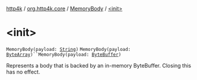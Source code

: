 [http4k](../../index.md) / [org.http4k.core](../index.md) / [MemoryBody](index.md) / [&lt;init&gt;](./-init-.md)

# &lt;init&gt;

`MemoryBody(payload: `[`String`](https://kotlinlang.org/api/latest/jvm/stdlib/kotlin/-string/index.html)`)`
`MemoryBody(payload: `[`ByteArray`](https://kotlinlang.org/api/latest/jvm/stdlib/kotlin/-byte-array/index.html)`)``MemoryBody(payload: `[`ByteBuffer`](https://docs.oracle.com/javase/6/docs/api/java/nio/ByteBuffer.html)`)`

Represents a body that is backed by an in-memory ByteBuffer. Closing this has no effect.

